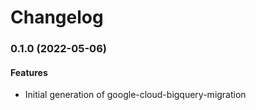 # Changelog

### 0.1.0 (2022-05-06)

#### Features

* Initial generation of google-cloud-bigquery-migration
